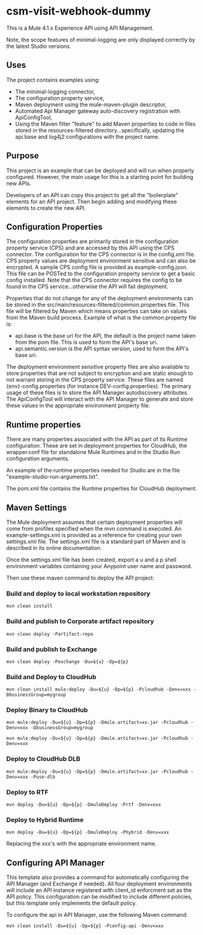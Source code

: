 # csm-visit-webhook-dummy
This is a Mule 4.1.x Experience API using API Management. 

Note, the scope features of minimal-logging are only displayed correctly by the latest Studio versions. 

## Uses

The project contains examples using:

* The minimal-logging connector, 
* The configuration property service,
* Maven deployment using the mule-maven-plugin descriptor,
* Automated Api Manager gateway auto-discovery registration with ApiConfigTool,
* Using the Maven filter "feature" to add Maven properties to code in files stored in the resources-filtered directory...specifically, updating the api.base and log4j2 configurations with the project name.

## Purpose

This project is an example that can be deployed and will run when properly configured. However, the main usage for this is a starting point for building new APIs.

Developers of an API can copy this project to get all the "boilerplate" elements for an API project. Then begin adding and modifying these elements to create the new API. 

## Configuration Properties

The configuration properties are primarily stored in the configuration property service (CPS) and are accessed by this API using the CPS connector. The configuration for the CPS connector is in the config.xml file. CPS property values are deployment environment sensitive and can also be encrypted. A sample CPS config file is provided as example-config.json. This file can be POSTed to the configuration property service to get a basic config installed. Note that the CPS connector requires the config to be found in the CPS service...otherwise the API will fail deployment.

Properties that do not change for any of the deployment environments can be stored in the src/main/resources-filtered/common.properties file. This file will be filtered by Maven which means properties can take on values from the Maven build process. Example of what is the common.property file is:

* api.base is the base uri for the API, the default is the project name taken from the pom file. This is used to form the API's base uri.
* api.semantic.version is the API syntax version, used to form the API's base uri.

The deployment environment sensitive property files are also available to store properties that are not subject to encryption and are static enough to not warrant storing in the CPS property service. These files are named {env}-config.properties (for instance DEV-config.properties). The primary usage of these files is to store the API Manager autodiscovery attributes. The ApiConfigTool will interact with the API Manager to generate and store these values in the appropriate environment property file.


## Runtime properties

There are many properties associated with the API as part of its Runtime configuration. These are set in deployment properties for CloudHub, the wrapper.conf file for standalone Mule Runtimes and in the Studio Run configuration arguments.

An example of the runtime properties needed for Studio are in the file "example-studio-run-arguments.txt".

The pom.xml file contains the Runtime properties for CloudHub deployment.

## Maven Settings

The Mule deployment assumes that certain deployment properties will come from profiles specified when the mvn command is executed. An example-settings.xml is provided as a reference for creating your own settings.xml file. The settings.xml file is a standard part of Maven and is described in its online documentation. 

Once the settings.xml file has been created, export a u and a p shell environment variables containing your Anypoint user name and password. 

Then use these maven command to deploy the API project:

### Build and deploy to local workstation repository
```
mvn clean install
```

### Build and publish to Corporate artifact repository
```
mvn clean deploy -Partifact-repo
```

### Build and publish to Exchange
```
mvn clean deploy -Pexchange -Du=${u} -Dp=${p}
```

### Build and Deploy to CloudHub
```
mvn clean install mule:deploy -Du=${u} -Dp=${p} -Pcloudhub -Denv=xxx -DbusinessGroup=mygroup
```

### Deploy Binary to CloudHub
```
mvn mule:deploy -Du=${u} -Dp=${p} -Dmule.artifact=xx.jar -Pcloudhub -Denv=xxx -DbusinessGroup=mygroup
```
```
mvn mule:deploy -Du=${u} -Dp=${p} -Dmule.artifact=xx.jar -Pcloudhub -Denv=xxx 
```

### Deploy to CloudHub DLB
```
mvn mule:deploy -Du=${u} -Dp=${p} -Dmule.artifact=xx.jar -Pcloudhub -Denv=xxx -Puse-dlb
```

### Deploy to RTF
```
mvn deploy -Du=${u} -Dp=${p} -DmuleDeploy -Prtf -Denv=xxx
```

### Deploy to Hybrid Runtime
```
mvn deploy -Du=${u} -Dp=${p} -DmuleDeploy -Phybrid -Denv=xxx
```

Replacing the xxx's with the appropriate environment name.

## Configuring API Manager
This template also provides a command for automatically configuring the API Manager (and Exchange if needed). All four deployment environments will include an API instance registered with client_id enforcment set as the API policy. This configuration can be modified to include different policies, but this template only implements the default policy.

To configure the api in API Manager, use the following Maven command:

```
mvn clean install -Du=${u} -Dp=${p} -Pconfig-api -Denv=xxx
```

